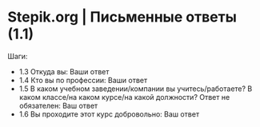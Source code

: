 # Stepik.org | Письменные ответы (1.1)

Шаги:

  - 1.3 Откуда вы: Ваши ответ
  - 1.4 Кто вы по профессии: Ваши ответ
  - 1.5 В каком учебном заведении/компании вы учитесь/работаете? В каком классе/на каком курсе/на какой должности? Ответ не обязателен: Ваш ответ
  - 1.6 Вы проходите этот курс добровольно: Ваш ответ